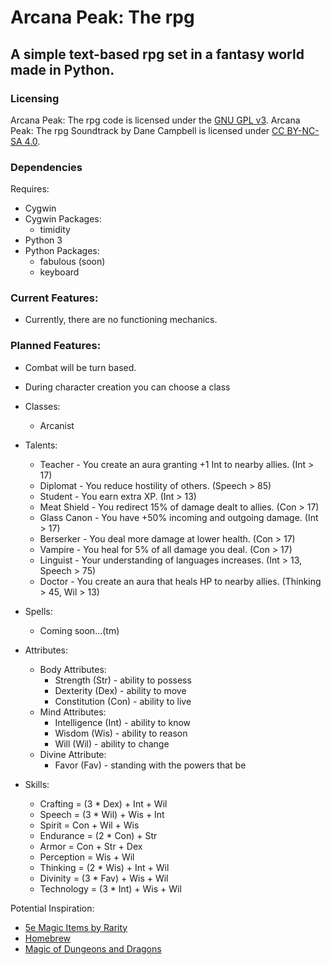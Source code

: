 # Arcana Peak: The rpg
## A simple text-based rpg set in a fantasy world made in Python.
### Licensing
Arcana Peak: The rpg code is licensed under the [GNU GPL v3](https://www.gnu.org/licenses/quick-guide-gplv3.html).
Arcana Peak: The rpg Soundtrack by Dane Campbell is licensed under [CC BY-NC-SA 4.0](https://creativecommons.org/licenses/by-nc-sa/4.0).

### Dependencies
Requires:
* Cygwin
* Cygwin Packages:
	* timidity
* Python 3
* Python Packages:
	* fabulous (soon)
	* keyboard

### Current Features:
* Currently, there are no functioning mechanics.
### Planned Features:
* Combat will be turn based.
* During character creation you can choose a class
* Classes:
	* Arcanist

* Talents:

	* Teacher - You create an aura granting +1 Int to nearby allies. (Int > 17)
	* Diplomat - You reduce hostility of others. (Speech > 85)
	* Student - You earn extra XP. (Int > 13)
	* Meat Shield - You redirect 15% of damage dealt to allies. (Con > 17)
	* Glass Canon - You have +50% incoming and outgoing damage. (Int > 17)
	* Berserker - You deal more damage at lower health. (Con > 17)
	* Vampire - You heal for 5% of all damage you deal. (Con > 17)
	* Linguist - Your understanding of languages increases. (Int > 13, Speech > 75)
	* Doctor - You create an aura that heals HP to nearby allies. (Thinking > 45, Wil > 13)

* Spells:
	* Coming soon...(tm)

* Attributes:
	* Body Attributes:
		* Strength (Str) - ability to possess
		* Dexterity (Dex) - ability to move
		* Constitution (Con) - ability to live
	* Mind Attributes:
		* Intelligence (Int) - ability to know
		* Wisdom (Wis) - ability to reason
		* Will (Wil) - ability to change
	* Divine Attribute:
		* Favor (Fav) - standing with the powers that be

* Skills:
	* Crafting = (3 * Dex) + Int + Wil
	* Speech = (3 * Wil) + Wis + Int
	* Spirit = Con + Wil  + Wis
	* Endurance = (2 * Con) + Str
	* Armor = Con + Str + Dex
	* Perception = Wis + Wil
	* Thinking = (2 * Wis) + Int + Wil
	* Divinity = (3 * Fav) + Wis + Wil
	* Technology = (3 * Int) + Wis + Wil

Potential Inspiration:
* [5e Magic Items by Rarity](https://www.dandwiki.com/wiki/5e_Magic_Items_by_Rarity)
* [Homebrew](https://www.dndbeyond.com/homebrew)
* [Magic of Dungeons and Dragons](https://en.wikipedia.org/wiki/Magic_of_Dungeons_%26a_Dragons)
